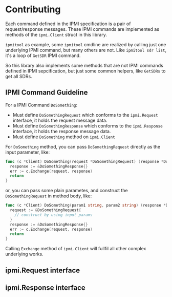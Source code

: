 # Contributing

Each command defined in the IPMI specification is a pair of request/response messages.
These IPMI commands are implemented as methods of the `ipmi.Client` struct in this library.

`ipmitool` as example, some `ipmitool` cmdline are realized by calling just one underlying IPMI command, but many others are not. Like `ipmitool sdr list`, it's a loop of `GetSDR` IPMI command.

So this library also implements some methods that are not IPMI commands defined
in IPMI sepcification, but just some common helpers, like `GetSDRs` to get all SDRs.

## IPMI Command Guideline

For a IPMI Command `DoSomething`:

- Must define `DoSomethingRequest` which conforms to the `ipmi.Request` interface, it holds the request message data.
- Must define `DoSomethingResponse` which conforms to the `ipmi.Response` interface, it holds the response message data.
- Must define `DoSomething` method on `ipmi.Client`

For `DoSomething` method, you can pass `DoSomethingRequest` directly as the input parameter, like:

```go
func (c *Client) DoSomething(request *DoSomethingRequest) (response *DoSomethingResponse, err error) {
  response := &DoSomethingResponse{}
  err := c.Exchange(request, response)
  return
}
```

or, you can pass some plain parametes, and construct the `DoSomethingRequest` in method body, like:

```go
func (c *Client) DoSomething(param1 string, param2 string) (response *DoSomethingResponse, err error) {
  request := &DoSomethingRequest{
    // construct by using input params
  }
  response := &DoSomethingResponse{}
  err := c.Exchange(request, response)
  return
}
```

Calling `Exchange` method of `ipmi.Client` will fullfil all other complex underlying works.

## ipmi.Request interface

## ipmi.Response interface
